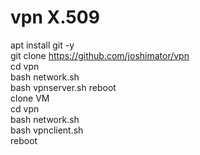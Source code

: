 # vpn X.509
apt install git -y  
git clone https://github.com/joshimator/vpn  
cd vpn  
bash network.sh  
bash vpnserver.sh
reboot  
clone VM  
cd vpn  
bash network.sh  
bash vpnclient.sh  
reboot

